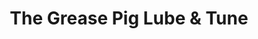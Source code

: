 ---
title: "The Grease Pig Lube & Tune"
url: /fayetteville/the-grease-pig-lube-und-tune/
shop: Autowerkstatt
---
